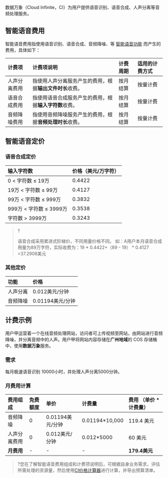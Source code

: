 数据万象（Cloud Infinite，CI）为用户提供语音识别、语音合成、人声分离等音频处理服务。

## 智能语音费用

智能语音费用指使用语音识别、语音合成、音频降噪、等 [智能语音功能](https://www.tencentcloud.com/document/product/1045/49894) 而产生的费用，具体如下：

| 计费项       | 计费项说明                                               | 计费周期 | 适用的计费方式 |
| :----------- | :------------------------------------------------------- | :------- | :------------- |
| 人声分离费用 | 指使用人声分离服务产生的费用，根据**输出文件时长**收费。 | 按月结算 | 按量计费       |
| 语音合成费用 | 指使用语音合成服务产生的费用，根据**输入字符数**收费。   | 按月结算 | 按量计费       |
| 音频降噪费用 | 指使用音频降噪服务产生的费用，根据**音频处理时长**收费。 | 按月结算 | 按量计费       |

## 智能语音定价

### 语音合成定价

| 输入字符数              | 价格（美元/万字符） |
| :---------------------- | :------------------ |
| 0 < 字符数 ≤ 19万       | 0.4422              |
| 19万 < 字符数 ≤ 99万    | 0.4127              |
| 99万 < 字符数 ≤ 999万   | 0.3832              |
| 999万 < 字符数 ≤ 3999万 | 0.3538              |
| 字符数 > 3999万         | 0.3243              |

> ?
>
> 语音合成采用累进式阶梯价，不同用量价格不同。
> 如：A用户本月语音合成用量为89万字符，实际收费为：19 * 0.4422+（89 - 19） * 0.4127 =37.2908美元

### 其他定价

| 功能     | 价格             |
| :------- | :--------------- |
| 人声分离 | 0.012美元/分钟   |
| 音频降噪 | 0.01194美元/分钟 |

## 计费示例

用户甲运营着一个在线音频处理网站，访问者可上传视频至网站，由网站进行音频降噪，并分离音频中的人声。用户甲将网站内容存储在**广州地域**的 COS 存储桶中，使用**数据万象**服务。

### 需求

每月极速语音识别 10000小时，并处理人声分离5000分钟。

### 月费用计算

| 费用组成     | 免费额度 | 单价             | 计费量         | 费用 （单价 * 计费量） |
| :----------- | :------- | :--------------- | :------------- | :--------------------- |
| 音频降噪     | 0        | 0.01194美元/分钟 | 0.01194*10,000 | 119.4 美元             |
| 人声分离费用 | 0        | 0.012美元/分钟   | 0.012*5000     | 60 美元                |
| **月费用**   | -        | -                | -              | **179.4美元**            |

> ?您在了解智能语音费用组成和计费项说明后，可根据自身业务需求，评估所需处理的资源量，然后使用[CI价格计算器](https://intl.cloud.tencent.com/pricing/ci)进行计算，并导出预算清单。
